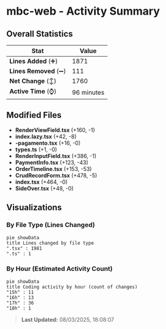 # mbc-web - Activity Summary 

## Overall Statistics

| Stat                   | Value                                                             |
| ---------------------- | ----------------------------------------------------------------- |
| **Lines Added** (➕)   | 1871                                          |
| **Lines Removed** (➖) | 111                                        |
| **Net Change** (↕)    | 1760                |
| **Active Time** (⌚)   | 96 minutes |


## Modified Files
- **RenderViewField.tsx** (+160, -1)
- **index.lazy.tsx** (+42, -8)
- **-pagamento.tsx** (+16, -0)
- **types.ts** (+1, -0)
- **RenderInputField.tsx** (+386, -1)
- **PaymentInfo.tsx** (+123, -43)
- **OrderTimeline.tsx** (+153, -53)
- **CrudRecordForm.tsx** (+478, -5)
- **index.tsx** (+464, -0)
- **SideOver.tsx** (+48, -0)

## Visualizations

### By File Type (Lines Changed)

```mermaid
pie showData
title Lines changed by file type
".tsx" : 1981
".ts" : 1
```

### By Hour (Estimated Activity Count)

```mermaid
pie showData
title Coding activity by hour (count of changes)
"15h" : 11
"16h" : 13
"17h" : 36
"18h" : 1
```


> **Last Updated:** 08/03/2025, 18:08:07
